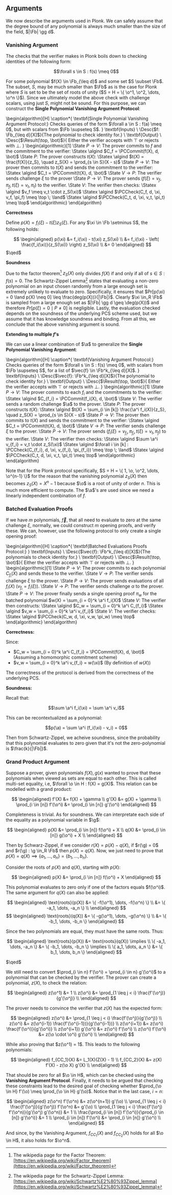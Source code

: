 ## Arguments

We now describe the arguments used in Plonk. We can safely assume that the
degree bound of any polynomial is always much smaller than the size of the
field, $|\Fb| \gg d$.

### Vanishing Argument

The checks that the verifier makes in Plonk boils down to checking identities
of the following form:

$$\forall s \in S : f(s) \meq 0$$

For some polynomial $f(X) \in \Fb_{\leq d}$ and some set $S \subset \Fb$. The
subset, $S$, may be much smaller than $\Fb$ as is the case for Plonk where
$S$ is set to be the set of roots of unity ($S = H = \{ \o^1, \o^2, \dots,
\o^n \}$). Since we ultimately model the above check with challenge scalars,
using just $S$, might not be sound. For this purpose, we can construct the
**Single Polynomial Vanishing Argument Protocol**:

\begin{algorithm}[H]
\caption*{
  \textbf{Single Polynomial Vanishing Argument Protocol:} Checks queries
  of the form $\forall a \in S : f(a) \meq 0$, but with scalars from $\Fb
  \supseteq S$.
}
\textbf{Inputs} \\
  \Desc{$f: \Fb_{\leq d}[X]$}{The polynomial to check identity for.} \\
\textbf{Output} \\
  \Desc{$\Result(\top, \bot)$}{
    Either the verifier accepts with $\top$ or rejects with $\bot$.
  }
\begin{algorithmic}[1]
  \State $P \to V:$ The prover commits to $f$ and the commitment to the verifier:
    \Statex \algind $C_f = \PCCommit(f(X), d, \bot)$
  \State $P:$ The prover constructs $t(X)$:
    \Statex \algind $t(X) = \frac{f(X)}{z_S}, \quad z_S(X) = \prod_{s \in S}(X - s)$
  \State $P \to V:$ The prover then commits to $t(X)$ and sends the commitment to the verifier:
    \Statex \algind $C_t = \PCCommit(t(X), d, \bot)$
  \State $V \to P:$ The verifier sends challenge $\xi$ to the prover
  \State $P \to V:$ The prover sends $(f(\xi) = v_f, \pi_f, t(\xi) = v_t, \pi_t)$ to the verifier.
  \State $V:$ The verifier then checks:
    \Statex \algind $v_f \meq v_t \cdot z_S(\xi)$
    \Statex \algind $\PCCheck(C_f, d, \xi, v_f, \pi_f) \meq \top \; \land$
    \Statex \algind $\PCCheck(C_t, d, \xi, v_t, \pi_t) \meq \top$
  \end{algorithmic}
\end{algorithm}

**Correctness**

Define $p(X) = f_i(\xi) - t(\xi) z_S(\xi)$. For any $\xi \in \Fb \setminus
S$, the following holds:

$$
\begin{aligned}
p(\xi) &= f_i(\xi) - t(\xi) z_S(\xi) \\
       &= f_i(\xi) - \left( \frac{f_i(\xi)}{z_S(\xi)} \right) z_S(\xi) \\
       &= 0
\end{aligned}
$$
$\qed$

**Soundness**

<!-- TODO(rasmus): The soundness argument doesn't limit the degree of p(X)! -->
<!-- TODO(rasmus): Or maybe it does, should probably argue for it... -->

Due to the factor theorem[^factor-theorem] $z_S(X)$ only divides
$f(X)$ if and only if all of $s \in S : f(s) = 0$. The Schwartz-Zippel
Lemma[^schwartz-zippel] states that evaluating a non-zero polynomial on
an input chosen randomly from a large enough set is extremely unlikely to
evaluate to zero. Specifically, it ensures that $Pr[p(\xi) = 0 \land p(X)
\neq 0] \leq \frac{deg(p(X))}{|\Fb|}$. Clearly $\xi \in_R \Fb$ is sampled from
a large enough set as $|\Fb| \gg d \geq \deg(p(X))$ and therefore $Pr[p(\xi)
= 0 \mid P \neq 0]$ is negligible. Lastly, the evaluation checked depends on
the soundness of the underlying PCS scheme used, but we assume that it has
knowledge soundness and binding. From all this, we conclude that the above
vanishing argument is sound.

[^schwartz-zippel]: The wikipedia page for the Schwartz-Zippel Lemma: [https://en.wikipedia.org/wiki/Schwartz%E2%80%93Zippel_lemma](https://en.wikipedia.org/wiki/Schwartz%E2%80%93Zippel_lemma)
[^factor-theorem]: The wikipedia page for the Factor Theorem: [https://en.wikipedia.org/wiki/Factor_theorem](https://en.wikipedia.org/wiki/Factor_theorem)

**Extending to multiple $f$'s**

We can use a linear combination of $\a$ to generalize the **Single Polynomial
Vanishing Argument**:

\begin{algorithm}[H]
\caption*{
  \textbf{Vanishing Argument Protocol:} Checks queries of the form $\forall
  s \in S : f(s) \meq 0$, with scalars from $\Fb \supseteq S$, for a list
  of $\vec{f} \in \Fb^k_{\leq d}[X]$.
}
\textbf{Inputs} \\
  \Desc{$\vec{f}: \Fb^k_{\leq d}[X]$}{The polynomial to check identity for.} \\
\textbf{Output} \\
  \Desc{$\Result(\top, \bot)$}{
    Either the verifier accepts with $\top$ or rejects with $\bot$.
  }
\begin{algorithmic}[1]
  \State $P \to V:$ The prover commits to each $f_i$ and the commitments to the verifier:
    \Statex \algind $C_{f_i} = \PCCommit(f_i(X), d, \bot)$
  \State $V:$ The verifier sends a random challenge $\a$ to the prover.
  \State $P:$ The prover constructs $t(X)$:
    \Statex \algind $t(X) = \sum_{i \in [k]} \frac{\a^i f_i(X)}{z_S}, \quad z_S(X) = \prod_{s \in S}(X - s)$
  \State $P \to V:$ The prover then commits to $t(X)$ and sends the commitment to the verifier:
    \Statex \algind $C_t = \PCCommit(t(X), d, \bot)$
  \State $V \to P:$ The verifier sends challenge $\xi$ to the prover.
  \State $P \to V:$ The prover sends $(f_i(\xi) = v_{f_i}, \pi_{f_i}, t(\xi) = v_t, \pi_f)$ to the verifier.
  \State $V:$ The verifier then checks:
    \Statex \algind $\sum \a^i v_{f_i} = v_t \cdot z_S(\xi)$
    \Statex \algind $\forall i \in [k] : \PCCheck(C_{f_i}, d, \xi, v_{f_i}, \pi_{f_i}) \meq \top \; \land$
    \Statex \algind $\PCCheck(C_t, d, \xi, v_t, \pi_t) \meq \top$
  \end{algorithmic}
\end{algorithm}

Note that for the Plonk protocol specifically, $S = H = \{ 1, \o, \o^2,
\dots, \o^{n-1} \}$ for the reason that the vanishing polynomial $z_S(X)$
then becomes $z_S(X) = X^n - 1$ because $\o$ is a root of unity of order
$n$. This is much more efficient to compute. The $\a$'s are used since we
need a linearly independent combination of $f$.

### Batched Evaluation Proofs

If we have $m$ polynomials, $\vec{f}$, that all need to evaluate to
zero at the same challenge $\xi$, normally, we could construct $m$ opening
proofs, and verify these. We can, however, use the following protocol to
only create a single opening proof:

\begin{algorithm}[H]
\caption*{
  \textbf{Batched Evaluations Proofs Protocol:}
}
\textbf{Inputs} \\
  \Desc{$\vec{f}: \Fb^k_{\leq d}[X]$}{The polynomials to check identity for.} \\
\textbf{Output} \\
  \Desc{$\Result(\top, \bot)$}{
    Either the verifier accepts with $\top$ or rejects with $\bot$.
  }
\begin{algorithmic}[1]
  \State $P \to V:$ The prover commits to each polynomial $C_{f_i}(X)$ and sends these to the verifier.
  \State $V \to P:$ The verifier sends challenge $\xi$ to the prover.
  \State $P \to V:$ The prover sends evaluations of all $f_i(X)$ ($v_{f_i} = f_i(\xi))$.
  \State $V \to P:$ The verifier sends challenge $\alpha$ to the prover.
  \State $P \to V:$ The prover finally sends a single opening proof $\pi_w$ for the batched polynomial $w(X) = \sum_{i = 0}^k \a^i f_i(X)$
  \State $V:$ The verifier then constructs:
    \Statex \algind $C_w = \sum_{i = 0}^k \a^i C_{f_i}$
    \Statex \algind $v_w = \sum_{i = 0}^k \a^i v_{f_i}$
  \State $V:$ The verifier checks:
    \Statex \algind $\PCCheck(C_w, d, \xi, v_w, \pi_w) \meq \top$
  \end{algorithmic}
\end{algorithm}

**Correctness:**

Since:

- $C_w = \sum_{i = 0}^k \a^i C_{f_i} = \PCCommit(f(X), d, \bot)$ (Assuming a homomorphic commitment scheme)
- $v_w = \sum_{i = 0}^k \a^i v_{f_i} = w(\xi)$ (By definition of $w(X)$)

The correctness of the protocol is derived from the correctness of the underlying PCS.

**Soundness:**

<!-- TODO: Mind the soundness, should be fine -->

Recall that:

$$\sum \a^i f_i(\xi) = \sum \a^i v_i$$

This can be recontextualized as a polynomial:

$$p(\a) = \sum \a^i (f_i(\xi) - v_i) = 0$$

Then from Schwartz-Zippel, we acheive soundness, since the probability that
this polynomial evaluates to zero given that it's not the zero-polynomial
is $\frac{k}{|\Fb|}$.

### Grand Product Argument

Suppose a prover, given polynomials $f(X), g(x)$ wanted to prove that these
polynomials when viewed as sets are equal to each other. This is called
multi-set equality, i.e, $\forall \o \in H : f(X) = g(X)$. This relation
can be modelled with a grand product:

$$
\begin{aligned}
  f'(X) &= f(X) + \gamma \\
  g'(X) &= g(X) + \gamma \\
  \prod_{i \in [n]} f'(\o^i) &= \prod_{i \in [n]} g'(\o^i)
\end{aligned}
$$

Completeness is trivial. As for soundness. We can interpretate each side of
the equality as a polynomial variable in $\g$:

$$
\begin{aligned}
  p(X) &= \prod_{i \in [n]} f(\o^i) + X \\
  q(X) &= \prod_{i \in [n]} g(\o^i) + X \\
\end{aligned}
$$

Then by Schwarz-Zippel, if we consider $r(X) = p(X) - q(X)$, if $r(\g) = 0$ and $r(\g) :
\g \in_R \Fb$ then $p(X) = q(X)$. Now, we just need to prove that $p(X) =
q(X) \implies \{ a_1, \dots, a_n \} = \{ b_1, \dots, b_n \}$.

Consider the roots of $p(X)$ and $q(X)$, starting with $p(X)$:

$$
\begin{aligned}
  p(X) &= \prod_{i \in [n]} f(\o^i) + X
\end{aligned}
$$

This polynomial evaluates to zero only if one of the factors equals
$f(\o^i)$. The same argument for $q(X)$ can also be applied:

$$
\begin{aligned}
  \text{roots}(p(X)) &= \{ -f(\o^1), \dots, -f(\o^n) \} \\
                     &= \{ -a_1, \dots, -a_n \} \\
\end{aligned}
$$
$$
\begin{aligned}
  \text{roots}(q(X)) &= \{ -g(\o^1), \dots, -g(\o^n) \} \\
                     &= \{ -b_1, \dots, -b_n \}
\end{aligned}
$$

Since the two polynomials are equal, they must have the same roots. Thus:

$$
\begin{aligned}
  \text{roots}(p(X)) &= \text{roots}(q(X)) \implies \\
  \{ -a_1, \dots, -a_n \} &= \{ -b_1, \dots, -b_n \} \implies \\
  \{ a_1, \dots, a_n \} &= \{ b_1, \dots, b_n \}
\end{aligned}
$$

$\qed$

We still need to convert $\prod_{i \in n} f'(\o^i) = \prod_{i \in n} g'(\o^i)$
to a polynomial that can be checked by the verifier. The prover can create
a polynomial, $z(X)$, to check the relation:

$$
\begin{aligned}
  z(\o^1) &= 1 \\
  z(\o^i) &= \prod_{1 \leq j < i} \frac{f'(\o^j)}{g'(\o^j)} \\
\end{aligned}
$$

The prover needs to convince the verifier that $z(X)$ has the expected form:

$$
\begin{aligned}
  z(\o^i)              &= \prod_{1 \leq j < i} \frac{f'(\o^j)}{g'(\o^j)} \\
  z(\o^i)              &= z(\o^{i-1}) \frac{f'(\o^{i-1})}{g'(\o^{i-1})} \\
  z(\o^{i+1})          &= z(\o^i) \frac{f'(\o^i)}{g'(\o^i)} \\
  z(\o^{i+1}) g'(\o^i) &= z(\o^i) f'(\o^i) \\
  z(\o^i) f'(\o^i)     &= z(\o \cdot \o^i) g'(\o^i) \\
\end{aligned}
$$

While also proving that $z(\o^1) = 1$. This leads to the following polynomials:

$$
\begin{aligned}
  f_{CC_1}(X) &= L_1(X)(Z(X) - 1) \\
  f_{CC_2}(X) &= z(X) f'(X) - z(\o X) g'(X) \\
\end{aligned}
$$

That should be zero for all $\o \in H$, which can be checked using the
**Vanishing Argument Protocol**. Finally, it needs to be argued that checking
these constraints lead to the desired goal of checking whether $\prod_{\o
\in H} f'(\o) \meq \prod_{\o \in H} g'(\o)$. Notice that in the last case,
$i = n$:

$$
\begin{aligned}
  z(\o^n) f'(\o^n)                                                 &= z(\o^{n+1}) g'(\o) \\
  \prod_{1 \leq j < i} \frac{f'(\o^j)}{g'(\o^j)} f'(\o^n)          &= g'(\o) \\
  \prod_{1 \leq j < i} \frac{f'(\o^j) f'(\o^n)}{g'(\o^j) g'(\o^n)} &= 1 \\
  \frac{\prod_{i \in [n]} f'(\o^i)}{\prod_{i \in [n]} g'(\o^i)}    &= 1 \\
  \prod_{i \in [n]} f'(\o^i)                                       &= \prod_{i \in [n]} g'(\o^i) \\
\end{aligned}
$$

And since, by the Vanishing Argument, $f_{CC_1}(X)$ and $f_{CC_2}(X)$ holds
for all $\o \in H$, it also holds for $\o^n$.
